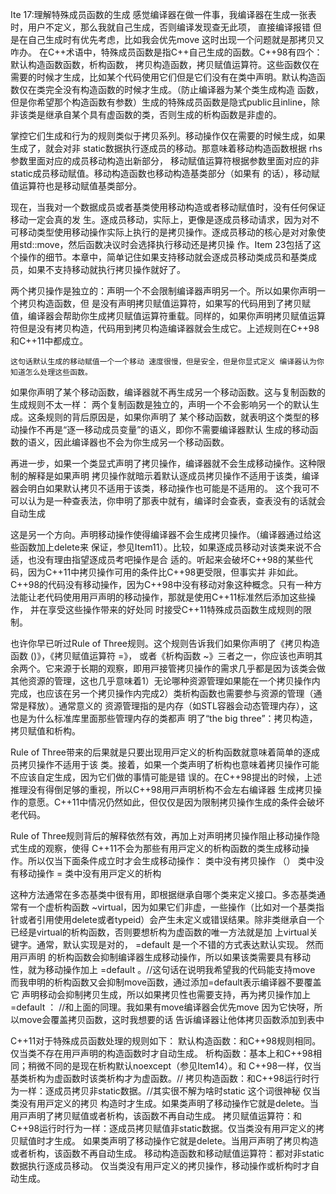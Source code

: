 Ite 17:理解特殊成员函数的⽣成
感觉编译器在做一件事，我编译器在生成一张表时，用户不定义，那么我就自己生成，否则编译发现查无此项， 直接编译报错
但是在自己生成时有优先考虑，比如我会优先move 这时出现一个问题就是那拷贝又咋办。
在C++术语中，特殊成员函数是指C++⾃⼰⽣成的函数。C++98有四个：默认构造函数函数，析构函数， 拷⻉构造函数，拷⻉赋值运算符。这些函数仅在需要的时候才⽣成，⽐如某个代码使⽤它们但是它们没有在类中声明。默认构造函数仅在类完全没有构造函数的时候才⽣成。（防⽌编译器为某个类⽣成构造 函数，但是你希望那个构造函数有参数）⽣成的特殊成员函数是隐式public且inline，除⾮该类是继承⾃某个具有虚函数的类，否则⽣成的析构函数是⾮虚的。

掌控它们⽣成和⾏为的规则类似于拷⻉系列。移动操作仅在需要的时候⽣成，如果⽣成了，就会对⾮
static数据执⾏逐成员的移动。那意味着移动构造函数根据 rhs 参数⾥⾯对应的成员移动构造出新部分， 移动赋值运算符根据参数⾥⾯对应的⾮static成员移动赋值。移动构造函数也移动构造基类部分（如果有 的话），移动赋值运算符也是移动赋值基类部分。

现在，当我对⼀个数据成员或者基类使⽤移动构造或者移动赋值时，没有任何保证移动⼀定会真的发 ⽣。逐成员移动，实际上，更像是逐成员移动请求，因为对不可移动类型使⽤移动操作实际上执⾏的是拷⻉操作。逐成员移动的核⼼是对对象使⽤std::move，然后函数决议时会选择执⾏移动还是拷⻉操 作。Item 23包括了这个操作的细节。本章中，简单记住如果⽀持移动就会逐成员移动类成员和基类成 员，如果不⽀持移动就执⾏拷⻉操作就好了。

两个拷⻉操作是独⽴的：声明⼀个不会限制编译器声明另⼀个。所以如果你声明⼀个拷⻉构造函数，但 是没有声明拷⻉赋值运算符，如果写的代码⽤到了拷⻉赋值，编译器会帮助你⽣成拷⻉赋值运算符重载。同样的，如果你声明拷⻉赋值运算符但是没有拷⻉构造，代码⽤到拷⻉构造编译器就会⽣成它。上述规则在C++98和C++11中都成⽴。

    这句话默认生成的移动赋值一个一个移动 速度很慢，但是安全，但是你显式定义 编译器认为你知道怎么处理这些函数。
如果你声明了某个移动函数，编译器就不再⽣成另⼀个移动函数。这与复制函数的⽣成规则不太⼀样： 两个复制函数是独⽴的，声明⼀个不会影响另⼀个的默认⽣成。这条规则的背后原因是，如果你声明了 某个移动函数，就表明这个类型的移动操作不再是“逐⼀移动成员变量”的语义，即你不需要编译器默认 ⽣成的移动函数的语义，因此编译器也不会为你⽣成另⼀个移动函数。

再进⼀步，如果⼀个类显式声明了拷⻉操作，编译器就不会⽣成移动操作。这种限制的解释是如果声明 拷⻉操作就暗⽰着默认逐成员拷⻉操作不适⽤于该类，编译器会明⽩如果默认拷⻉不适⽤于该类，移动操作也可能是不适⽤的。
这个我可不可以认为是一种查表法，你申明了那表中就有，编译时会查表，查表没有的话就会自动生成

这是另⼀个⽅向。声明移动操作使得编译器不会⽣成拷⻉操作。（编译器通过给这些函数加上delete来 保证，参⻅Item11）。⽐较，如果逐成员移动对该类来说不合适，也没有理由指望逐成员考吧操作是合 适的。听起来会破坏C++98的某些代码，因为C++11中拷⻉操作可⽤的条件⽐C++98更受限，但事实并 ⾮如此。C++98的代码没有移动操作，因为C++98中没有移动对象这种概念。只有⼀种⽅法能让⽼代码使⽤⽤⼾声明的移动操作，那就是使⽤C++11标准然后添加这些操作， 并在享受这些操作带来的好处同 时接受C++11特殊成员函数⽣成规则的限制。

也许你早已听过Rule of Three规则。这个规则告诉我们如果你声明了《拷⻉构造函数   ()》，《拷⻉赋值运算符   =》， 或者《析构函数  ~》三者之⼀，你应该也声明其余两个。它来源于⻓期的观察，即⽤⼾接管拷⻉操作的需求⼏乎都是因为该类会做其他资源的管理，这也⼏乎意味着1）⽆论哪种资源管理如果能在⼀个拷⻉操作内完成，也应该在另⼀个拷⻉操作内完成2）类析构函数也需要参与资源的管理（通常是释放）。通常意义的 资源管理指的是内存（如STL容器会动态管理内存），这也是为什么标准库⾥⾯那些管理内存的类都声 明了“the big three”：拷⻉构造，拷⻉赋值和析构。

Rule of Three带来的后果就是只要出现⽤⼾定义的析构函数就意味着简单的逐成员拷⻉操作不适⽤于该 类。接着，如果⼀个类声明了析构也意味着拷⻉操作可能不应该⾃定⽣成，因为它们做的事情可能是错 误的。在C++98提出的时候，上述推理没有得倒⾜够的重视，所以C++98⽤⼾声明析构不会左右编译器 ⽣成拷⻉操作的意愿。C++11中情况仍然如此，但仅仅是因为限制拷⻉操作⽣成的条件会破坏⽼代码。

Rule of Three规则背后的解释依然有效，再加上对声明拷⻉操作阻⽌移动操作隐式⽣成的观察，使得
C++11不会为那些有⽤⼾定义的析构函数的类⽣成移动操作。所以仅当下⾯条件成⽴时才会⽣成移动操作：
类中没有拷⻉操作 （）
类中没有移动操作  =
类中没有⽤⼾定义的析构  


这种⽅法通常在多态基类中很有⽤，即根据继承⾃哪个类来定义接口。多态基类通常有⼀个虚析构函数 ~virtual，因为如果它们⾮虚，⼀些操作（⽐如对⼀个基类指针或者引⽤使⽤delete或者typeid）会产⽣未定义或错误结果。除⾮类继承⾃⼀个已经是virtual的析构函数，否则要想析构为虚函数的唯⼀⽅法就是加 上virtual关键字。通常，默认实现是对的， =default 是⼀个不错的⽅式表达默认实现。
然而⽤⼾声明 的析构函数会抑制编译器⽣成移动操作，所以如果该类需要具有移动性，就为移动操作加上 =default 。//这句话在说明我希望我的代码能支持move 而我申明的析构函数又会抑制move函数，通过添加=default表示编译器不要覆盖它
声明移动会抑制拷⻉⽣成，所以如果拷⻉性也需要⽀持，再为拷⻉操作加上 =default ：
//和上面的同理。我如果有move编译器会优先move 因为它快呀，所以move会覆盖拷贝函数，这时我想要的话 告诉编译器让他体拷贝函数添加到表中

C++11对于特殊成员函数处理的规则如下： 默认构造函数：和C++98规则相同。仅当类不存在⽤⼾声明的构造函数时才⾃动⽣成。 析构函数：基本上和C++98相同；稍微不同的是现在析构默认noexcept（参⻅Item14）。和
C++98⼀样，仅当基类析构为虚函数时该类析构才为虚函数。//
拷⻉构造函数：和C++98运⾏时⾏为⼀样：逐成员拷⻉⾮static数据。//其实很不解为啥时static 这个词很神秘
仅当类没有⽤⼾定义的拷⻉ 构造时才⽣成。如果类声明了移动操作它就是delete。当⽤⼾声明了拷⻉赋值或者析构，该函数不再⾃动⽣成。
拷⻉赋值运算符：和C++98运⾏时⾏为⼀样：逐成员拷⻉赋值⾮static数据。仅当类没有⽤⼾定义的拷⻉赋值时才⽣成。
如果类声明了移动操作它就是delete。当⽤⼾声明了拷⻉构造或者析构，该函数不再⾃动⽣成。 
移动构造函数和移动赋值运算符：都对⾮static数据执⾏逐成员移动。
仅当类没有⽤⼾定义的拷⻉操作，移动操作或析构时才⾃动⽣成。



